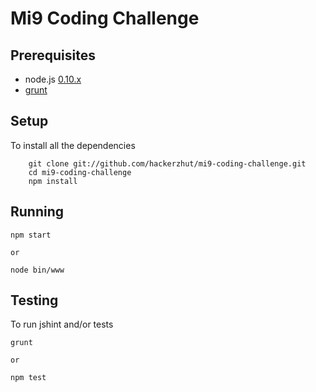 # Mi9 Coding Challenge

## Prerequisites

- node.js [0.10.x](http://nodejs.org/)
- [grunt](https://www.npmjs.org/package/grunt)

## Setup

To install all the dependencies

```
	git clone git://github.com/hackerzhut/mi9-coding-challenge.git
	cd mi9-coding-challenge
	npm install 	
```

## Running   

```
npm start

or

node bin/www
```

## Testing

To run jshint and/or tests

```
grunt

or

npm test

```

